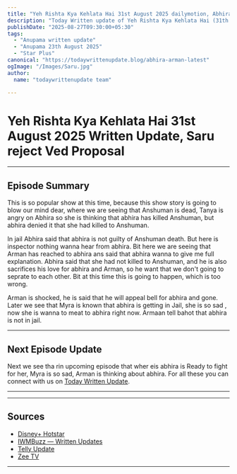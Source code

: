 ```yaml
--- 
title: "Yeh Rishta Kya Kehlata Hai 31st August 2025 dailymotion, Abhira ruining"
description: "Today Written update of Yeh Rishta Kya Kehlata Hai (31th August 2025): Abhira wanna to meet Myra, Arman can't help."
publishDate: "2025-08-27T09:30:00+05:30"
tags:
  - "Anupama written update"
  - "Anupama 23th August 2025"
  - "Star Plus"
canonical: "https://todaywrittenupdate.blog/abhira-arman-latest"
ogImage: "/Images/Saru.jpg"
author:
  name: "todaywrittenupdate team"

---
```


# Yeh Rishta Kya Kehlata Hai 31st August 2025 Written Update, Saru reject Ved Proposal 
---

## Episode Summary
This is so popular show at this time, because this show story is going to blow our mind dear, where we are seeing that Anshuman is dead, Tanya is angry on Abhira so she is thinking that abhira has killed Anshuman, but abhira denied it that she had killed to Anshuman. 

In jail Abhira said that abhira is not guilty of Anshuman death. But here is inspector nothing wanna hear from abhira. Bit here we are seeing that Arman has reached to abhira ans said that abhira wanna to give me full explanation. Abhira said that she had not killed to Anshuman, and he is also sacrifices his love for abhira and Arman, so he want that we don't going to seprate to each other. Bit at this time this is going to happen, which is too wrong.

Arman is shocked, he is said that he will appeal bell for abhira and gone. Later we see that Myra is known that abhira is getting in Jail, she is so sad , now she is wanna to meat to abhira right now. Armaan tell bahot that abhira is not in jail.

<!--

## Key Highlights

- Khyati battles guilt and is pushed towards truth.  
- Raghav is determined to reopen his case.  
- Aryan's revenge twist turns out to be a dream.  
- Prem's actions create new tensions.

-->
---

## Next Episode Update

Next we see tha rin upcoming episode that wher eis abhira is Ready to fight for her, Myra is so sad, Arman is thinking about abhira. For all these you can connect with us on [Today Written Update](https://www.todaywrittenupdate.blog/).

---

<!-- FAQ will be rendered from frontmatter; keep this area intentionally short -->

---

## Sources

- [Disney+ Hotstar](https://www.hotstar.com/in)  
- [IWMBuzz — Written Updates](https://www.iwmbuzz.com/)
- [Telly Update](https://www.tellyupdate.com)
- [Zee TV](https://www.zee5.com/)  

---
